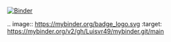 [![Binder](https://mybinder.org/badge_logo.svg)](https://mybinder.org/v2/gh/Luisvr49/mybinder.git/main)

.. image:: https://mybinder.org/badge_logo.svg
 :target: https://mybinder.org/v2/gh/Luisvr49/mybinder.git/main
